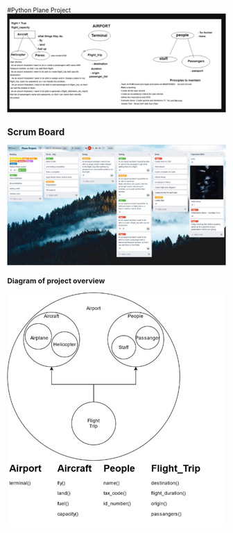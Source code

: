 #Python Plane Project
![img.png](img.png)
## Scrum Board
![img_1.png](img_1.png)
### Diagram of project overview
![img_2.png](img_2.png)
